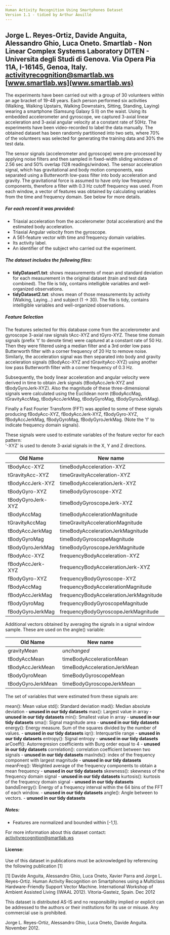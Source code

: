 ```yaml
---
Human Activity Recognition Using Smartphones Dataset
Version 1.1 - tidied by Arthur Aouillé
---
```

Jorge L. Reyes-Ortiz, Davide Anguita, Alessandro Ghio, Luca Oneto.
Smartlab - Non Linear Complex Systems Laboratory
DITEN - Universita degli Studi di Genova.
Via Opera Pia 11A, I-16145, Genoa, Italy.
[activityrecognition@smartlab.ws](mailto:activityrecognition@smartlab.ws)
[www.smartlab.ws](www.smartlab.ws)
---

The experiments have been carried out with a group of 30 volunteers within an age bracket of 19-48 years. Each person performed six activities (Walking, Walking Upstairs, Walking Downstairs, Sitting, Standing, Laying) wearing a smartphone (Samsung Galaxy S II) on the waist. Using its embedded accelerometer and gyroscope, we captured 3-axial linear acceleration and 3-axial angular velocity at a constant rate of 50Hz. The experiments have been video-recorded to label the data manually. The obtained dataset has been randomly partitioned into two sets, where 70% of the volunteers was selected for generating the training data and 30% the test data. 

The sensor signals (accelerometer and gyroscope) were pre-processed by applying noise filters and then sampled in fixed-width sliding windows of 2.56 sec and 50% overlap (128 readings/window). The sensor acceleration signal, which has gravitational and body motion components, was separated using a Butterworth low-pass filter into body acceleration and gravity. The gravitational force is assumed to have only low frequency components, therefore a filter with 0.3 Hz cutoff frequency was used. From each window, a vector of features was obtained by calculating variables from the time and frequency domain. See below for more details. 

##### For each record it was provided:

- Triaxial acceleration from the accelerometer (total acceleration) and the estimated body acceleration.
- Triaxial Angular velocity from the gyroscope. 
- A 561-feature vector with time and frequency domain variables. 
- Its activity label. 
- An identifier of the subject who carried out the experiment.

##### The dataset includes the following files:

- **tidyDataset1.txt**: shows measurements of mean and standard deviation for each measurement in the original dataset (train and test data combined). The file is tidy, contains intelligible variables and well-organized observations.
- **tidyDataset2.txt**: shows mean of those measurements by activity (Walking, Laying...) and subject (1 -> 30). The file is tidy, contains intelligible variables and well-organized observations.

##### Feature Selection 

The features selected for this database come from the accelerometer and gyroscope 3-axial raw signals tAcc-XYZ and tGyro-XYZ. These time domain signals (prefix 't' to denote time) were captured at a constant rate of 50 Hz. Then they were filtered using a median filter and a 3rd order low pass Butterworth filter with a corner frequency of 20 Hz to remove noise. Similarly, the acceleration signal was then separated into body and gravity acceleration signals (tBodyAcc-XYZ and tGravityAcc-XYZ) using another low pass Butterworth filter with a corner frequency of 0.3 Hz. 

Subsequently, the body linear acceleration and angular velocity were derived in time to obtain Jerk signals (tBodyAccJerk-XYZ and tBodyGyroJerk-XYZ). Also the magnitude of these three-dimensional signals were calculated using the Euclidean norm (tBodyAccMag, tGravityAccMag, tBodyAccJerkMag, tBodyGyroMag, tBodyGyroJerkMag). 

Finally a Fast Fourier Transform (FFT) was applied to some of these signals producing fBodyAcc-XYZ, fBodyAccJerk-XYZ, fBodyGyro-XYZ, fBodyAccJerkMag, fBodyGyroMag, fBodyGyroJerkMag. (Note the 'f' to indicate frequency domain signals). 

These signals were used to estimate variables of the feature vector for each pattern:  
'-XYZ' is used to denote 3-axial signals in the X, Y and Z directions.

Old Name | New name
------------ | -------------
tBodyAcc-XYZ | timeBodyAcceleration-XYZ
tGravityAcc-XYZ | timeGravityAcceleration-XYZ
tBodyAccJerk-XYZ | timeBodyAccelerationJerk-XYZ
tBodyGyro-XYZ | timeBodyGyroscope-XYZ
tBodyGyroJerk-XYZ | timeBodyGyroscopeJerk-XYZ
tBodyAccMag | timeBodyAccelerationMagnitude
tGravityAccMag | timeGravityAccelerationMagnitude
tBodyAccJerkMag | timeBodyAccelerationJerkMagnitude
tBodyGyroMag | timeBodyGyroscopeMagnitude
tBodyGyroJerkMag | timeBodyGyroscopeJerkMagnitude
fBodyAcc-XYZ | frequencyBodyAcceleration-XYZ
fBodyAccJerk-XYZ | frequencyBodyAccelerationJerk-XYZ
fBodyGyro-XYZ | frequencyBodyGyroscope-XYZ
fBodyAccMag | frequencyBodyAccelerationMagnitude
fBodyAccJerkMag | frequencyBodyAccelerationJerkMagnitude
fBodyGyroMag | frequencyBodyGyroscopeMagnitude
fBodyGyroJerkMag | frequencyBodyGyroscopeJerkMagnitude

Additional vectors obtained by averaging the signals in a signal window sample. These are used on the angle() variable:

Old Name | New name
------------ | -------------
gravityMean | *unchanged*
tBodyAccMean | timeBodyAccelerationMean
tBodyAccJerkMean | timeBodyAccelerationJerkMean
tBodyGyroMean | timeBodyGyroscopeMean
tBodyGyroJerkMean | timeBodyGyroscopeJerkMean

The set of variables that were estimated from these signals are: 

mean(): Mean value
std(): Standard deviation
mad(): Median absolute deviation - **unused in our tidy datasets**
max(): Largest value in array - **unused in our tidy datasets**
min(): Smallest value in array - **unused in our tidy datasets**
sma(): Signal magnitude area - **unused in our tidy datasets**
energy(): Energy measure. Sum of the squares divided by the number of values.  - **unused in our tidy datasets**
iqr(): Interquartile range - **unused in our tidy datasets** 
entropy(): Signal entropy - **unused in our tidy datasets**
arCoeff(): Autorregresion coefficients with Burg order equal to 4 - **unused in our tidy datasets**
correlation(): correlation coefficient between two signals - **unused in our tidy datasets**
maxInds(): index of the frequency component with largest magnitude - **unused in our tidy datasets**
meanFreq(): Weighted average of the frequency components to obtain a mean frequency - **unused in our tidy datasets**
skewness(): skewness of the frequency domain signal  - **unused in our tidy datasets**
kurtosis(): kurtosis of the frequency domain signal  - **unused in our tidy datasets**
bandsEnergy(): Energy of a frequency interval within the 64 bins of the FFT of each window. - **unused in our tidy datasets**
angle(): Angle between to vectors. - **unused in our tidy datasets**


##### Notes: 
- Features are normalized and bounded within [-1,1].

For more information about this dataset contact: activityrecognition@smartlab.ws

#### License:
Use of this dataset in publications must be acknowledged by referencing the following publication [1] 

[1] Davide Anguita, Alessandro Ghio, Luca Oneto, Xavier Parra and Jorge L. Reyes-Ortiz. Human Activity Recognition on Smartphones using a Multiclass Hardware-Friendly Support Vector Machine. International Workshop of Ambient Assisted Living (IWAAL 2012). Vitoria-Gasteiz, Spain. Dec 2012

This dataset is distributed AS-IS and no responsibility implied or explicit can be addressed to the authors or their institutions for its use or misuse. Any commercial use is prohibited.

Jorge L. Reyes-Ortiz, Alessandro Ghio, Luca Oneto, Davide Anguita. November 2012.

